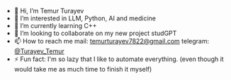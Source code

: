 - 👋 Hi, I’m Temur Turayev
- 👀 I’m interested in LLM, Python, AI and medicine 
- 🌱 I’m currently learning C++
- 💞️ I’m looking to collaborate on my new project studGPT
- 📫 How to reach me mail: temurturayev7822@gmail.com telegram: [@Turayev_Temur](https://t.me/Turayev_Temur)
- ⚡ Fun fact: I'm so lazy that I like to automate everything. (even though it would take me as much time to finish it myself)



